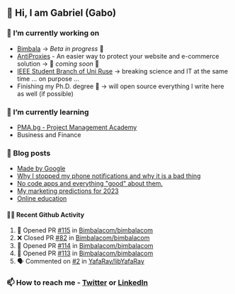 ## 👋 Hi, I am Gabriel (Gabo)

### 🔭 I’m currently working on
- [Bimbala](https://bimbala.com/) -> *Beta in progress* 🚀
- [AntiProxies](https://antiproxies.com/) - An easier way to protect your website and e-commerce solution -> 🚀 *coming soon* 🚀
- [IEEE Student Branch of Uni Ruse](https://github.com/IEEE-Student-Branch-of-Uni-Ruse) -> breaking science and IT at the same time ... on purpose ...
- Finishing my Ph.D. degree 🤔 -> will open source everything I write here as well (if possible)

### 🌱 I’m currently learning
- [PMA.bg - Project Management Academy](https://pma.bg/)
- Business and Finance

### 📖 Blog posts
<!-- BLOG-POST-LIST:START -->
- [Made by Google](https://mrgkanev.eu/posts/made-by-google/)
- [Why I stopped my phone notifications and why it is a bad thing](https://mrgkanev.eu/posts/why-i-stopped-my-phone-notifications/)
- [No code apps and everything &quot;good&quot; about them.](https://mrgkanev.eu/posts/no-code-apps-and-everything-good-about-them/)
- [My marketing predictions for 2023](https://mrgkanev.eu/posts/my-marketing-predictions-for-2023/)
- [Online education](https://mrgkanev.eu/posts/online-education/)
<!-- BLOG-POST-LIST:END -->

#### 🧑‍💻 Recent Github Activity

<!--START_SECTION:activity-->
1. 💪 Opened PR [#115](https://github.com/Bimbalacom/bimbalacom/pull/115) in [Bimbalacom/bimbalacom](https://github.com/Bimbalacom/bimbalacom)
2. ❌ Closed PR [#82](https://github.com/Bimbalacom/bimbalacom/pull/82) in [Bimbalacom/bimbalacom](https://github.com/Bimbalacom/bimbalacom)
3. 💪 Opened PR [#114](https://github.com/Bimbalacom/bimbalacom/pull/114) in [Bimbalacom/bimbalacom](https://github.com/Bimbalacom/bimbalacom)
4. 💪 Opened PR [#113](https://github.com/Bimbalacom/bimbalacom/pull/113) in [Bimbalacom/bimbalacom](https://github.com/Bimbalacom/bimbalacom)
5. 🗣 Commented on [#2](https://github.com/YafaRay/libYafaRay/issues/2) in [YafaRay/libYafaRay](https://github.com/YafaRay/libYafaRay)
<!--END_SECTION:activity-->


### 📫 How to reach me - [Twitter](https://twitter.com/mrgkanev) or [LinkedIn](https://www.linkedin.com/in/mrgkanev) 
